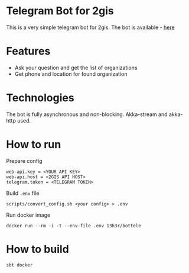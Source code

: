 # Telegram Bot for 2gis

This is a very simple telegram bot for 2gis. The bot is available - [here](http://telegram.me/two_gis_bot)

# Features
* Ask your question and get the list of organizations
* Get phone and location for found organization

# Technologies
The bot is fully asynchronous and non-blocking. Akka-stream and akka-http used.

# How to run
Prepare config
```
web-api.key = <YOUR API KEY>
web-api.host = <2GIS API HOST>
telegram.token = <TELEGRAM TOKEN>
```

Build `.env` file 
```
scripts/convert_config.sh <your config> > .env
```

Run docker image
```
docker run --rm -i -t --env-file .env 13h3r/bottele
```

# How to build

```
sbt docker
```

